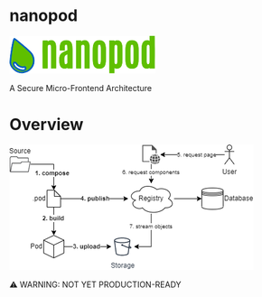 # nanopod

![nanopod](assets/logo.png)


A Secure Micro-Frontend Architecture

# Overview

![overview](assets/overview.png)

⚠️ WARNING: NOT YET PRODUCTION-READY